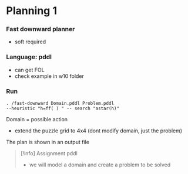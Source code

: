# Planning 1

### Fast downward planner 
- soft required
### Language: pddl
- can get FOL
- check example in w10 folder

### Run
```
. /fast-downward Domain.pddl Problem.pddl 
--heuristic "h=ff( ) " -- search "astar(h)"
```
Domain = possible action

- extend the puzzle grid to 4x4 (dont modify domain, just the problem)

The plan is shown in an output file

> [!info] Assignment pddl
> - we will model a domain and create a problem to be solved
